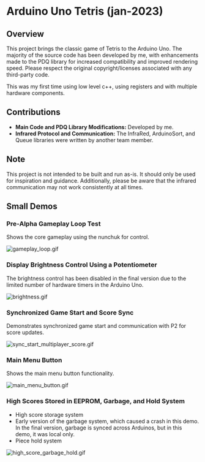 # Arduino Uno Tetris (jan-2023)

## Overview

This project brings the classic game of Tetris to the Arduino Uno. The majority of the source code has been developed by
me, with enhancements made to the PDQ library for increased compatibility and improved rendering speed. Please respect
the original copyright/licenses associated with any third-party code.

This was my first time using low level c++, using registers and with multiple hardware components.

## Contributions

- **Main Code and PDQ Library Modifications:** Developed by me.
- **Infrared Protocol and Communication:** The InfraRed, ArduinoSort, and Queue libraries were written by another team
  member.

## Note

This project is not intended to be built and run as-is. It should only be used for inspiration and guidance.
Additionally, please be aware that the infrared communication may not work consistently at all times.

## Small Demos

### Pre-Alpha Gameplay Loop Test
Shows the core gameplay using the nunchuk for control.

![gameplay_loop.gif](github_demo/gameplay_loop.gif)

### Display Brightness Control Using a Potentiometer
The brightness control has been disabled in the final version due to the limited number of hardware timers in the Arduino Uno.

![brightness.gif](github_demo/brightness.gif)

### Synchronized Game Start and Score Sync
Demonstrates synchronized game start and communication with P2 for score updates.

![sync_start_multiplayer_score.gif](github_demo/sync_start_multiplayer_score.gif)

### Main Menu Button
Shows the main menu button functionality.

![main_menu_button.gif](github_demo/main_menu_button.gif)

### High Scores Stored in EEPROM, Garbage, and Hold System
- High score storage system
- Early version of the garbage system, which caused a crash in this demo. In the final version, garbage is synced across Arduinos, but in this demo, it was local only.
- Piece hold system

![high_score_garbage_hold.gif](github_demo/high_score_garbage_hold.gif)
